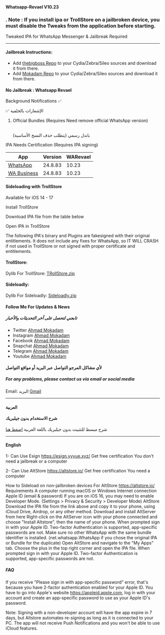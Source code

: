 
<h4> Whatsapp-Revael V10.23 </h4>

<h3>. Note : If you install ipa or TrollStore on a jailbroken device, you must disable the Tweaks from the application before starting.
</h3>

<p> Tweaked IPA for WhatsApp Messenger & Jailbreak Required </p>

<hr>

<h4> Jailbreak Instructions: </h4>
<ul>
    <li> Add <a href="http://apt.thebigboss.org/repofiles/cydia">thebigboss Repo</a> to your Cydia/Zebra/Sileo sources and download it from there. </li>
    <li> Add <a href="https://mokaddam.firepo.me/">Mokadam Repo</a> to your Cydia/Zebra/Sileo sources and download it from there. </li>
</ul>

<h4> No Jailbreak : Whatsapp Revael </h4>
<p> Background Notifications ✅ </p>
<p> ✅ الإشعارات بالخلفية </p>

<ol>
    <li> Official Bundles (Requires Need remove official WhatsApp version) </li>
    <br>
    <p>باندل رسمي (يتطلب حذف النسخ الأساسية) </p>
</ol>

<p> IPA Needs Certification (Requires IPA signing) </p>
<table>
    <thead>
        <tr>
            <th> App </th>
            <th> Version </th>
            <th> WARevael </th>
        </tr>
    </thead>
    <tbody>
        <tr>
            <td> <a href="https://drive.google.com/file/d/1xtccc6SJYkvsO-wu0oHXPbD4u36V166k/view?usp=sharing">WhatsApp</a> </td>
            <td> 24.8.83 </td>
            <td> 10.23 </td>
        </tr>
        <tr>
            <td> <a href="https://drive.google.com/file/d/1v-owgTVyIzRx7p6GRCT51AYCOdNH61Gu/view?usp=sharing">WA Business</a> </td>
            <td> 24.8.83 </td>
            <td> 10.23 </td>
        </tr>
    </tbody>
</table>

<h4> Sideloading with TrollStore </h4>
<p> Available for iOS 14 - 17 </p>

<p> Install TrollStore </p>
<p> Download IPA file from the table below </p>
<p> Open IPA in TrollStore </p>

<p> The following IPA's binary and Plugins are fakesigned with their original entitlements. It does not include any fixes for WhatsApp, so IT WILL CRASH if not used in TrollStore or not signed with proper certificate and entitlements. </p>

<h4> TrollStore: </h4>
<p> Dylib For TrollStore: <a href="https://drive.google.com/file/d/1XzbQvnQv5W9BmlEHyshZ1EtpWBuUcU9m/view?usp=sharing">TRollStore.zip</a> </p>

<h4> Sideloadly: </h4>
<p> Dylib For Sideloadly: <a href="https://drive.google.com/file/d/1Ihk8SzyFuygtwNqlDyeOhLqBldRtGSbU/view?usp=sharing">Sideloadly.zip</a> </p>

<h4> Follow Me For Updates & News </h4>

<h5> تابعني لتحصل على أخر التحديثات والأخبار </h5>
<ul>
    <li> Twitter <a href="http://twitter.com/ahmadmokaddam">Ahmad Mokadam</a> </li>
    <li> Instagram <a href="http://instagram.com/ahmadmokaddam">Ahmad Mokadam</a> </li>
    <li> Facebook <a href="http://facebook.com/ahmadmokaddam">Ahmad Mokadam</a> </li>
    <li> Snapchat <a href="https://www.snapchat.com/add/ahmad_mokadam">Ahmad Mokadam</a> </li>
    <li> Telegram <a href="http://https://t.me/AHMADMOKADAM">Ahmad Mokadam</a> </li>
    <li> Youtube <a href="https://m.youtube.com/channel/UCA72wIrAAB3FBmqS8L5MCjg/about?disable_polymer=1">Ahmad Mokadam</a> </li>
</ul>

<h4> لأي مشاكل المرجو التواصل عبر البريد أو مواقع التواصل </h4>
<h5> For any problems, please contact us via email or social media </h5>
<p> Email: البريد <a href="mailto:ahmadmokaddam@gmail.com">Gmail</a> </p>

<hr>

<h4> العربية </h4>
<h4> شرح الاستخدام بدون جيلبريك </h4>
<p> شرح مبسط للتثبيت بدون جيلبريك باللغة العربية <a href="https://www.mokadam.com/p/alt.html?m=1">اضغط هنا</a> </p>

<hr>

<h4> English </h4>
<p> 1- Can Use Esign <a href="https://esign.yyyue.xyz/">https://esign.yyyue.xyz/</a> Get free certification You don't need a jailbreak or a computer </p>
<p> 2- Can Use AltStore <a href="https://altstore.io/">https://altstore.io/</a> Get free certification You need a computer </p>

<p> How to Sideload on non-jailbroken devices For AltStore <a href="https://altstore.io/">https://altstore.io/</a> Requirements A computer running macOS or Windows Internet connection Apple ID (email & password) If you are on iOS 16, you may need to enable Developer Mode. (Settings > Privacy & Security > Developer Mode) AltStore Download the IPA file from the link above and copy it to your phone, using iCloud Drive, Airdrop, or any other method. Download and install AltServer from here Right-click on the AltServer icon with your phone connected and choose "Install Altstore", then the name of your phone. When prompted sign in with your Apple ID. Two-factor Authentication is supported, app-specific passwords are not. Make sure no other WhatsApp with the same bundle identifier is installed. (net.whatsapp.WhatsApp if you chose the original IPA or Bundle for the duplicate) Open AltStore and navigate to the "My Apps" tab. Choose the plus in the top right corner and open the IPA file. When prompted sign in with your Apple ID. Two-factor Authentication is supported, app-specific passwords are not. </p>

<h5> FAQ </h5>
<p> If you receive "Please sign in with app-specific password" error, that's because you have 2-factor authentication enabled for your Apple ID. You have to go into Apple's website <a href="https://appleid.apple.com">https://appleid.apple.com</a>, log in with your account and create an app-specific password to use as your Apple ID's password. </p>

<p> Note: Signing with a non-developer account will have the app expire in 7 days, but Altstore automates re-signing as long as it is connected to your PC. The app will not receive Push Notifications and you won't be able to use iCloud features. </p>

</body>
</html>

